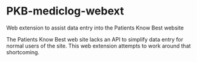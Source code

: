 # PKB-mediclog-webext
Web extension to assist data entry into the Patients Know Best website

The Patients Know Best web site lacks an API to simplify data entry for normal users of the site. This web extension attempts to work around that shortcoming.

